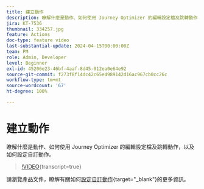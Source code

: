 ```yaml
---
title: 建立動作
description: 瞭解什麼是動作、如何使用 Journey Optimizer 的編輯設定檔及跳轉動作，以及如何設定自訂動作。
jira: KT-7536
thumbnail: 334257.jpg
feature: Actions
doc-type: feature video
last-substantial-update: 2024-04-15T00:00:00Z
team: PM
role: Admin, Developer
level: Beginner
exl-id: 45206e23-46bf-4aaf-8d45-012ea0e64e92
source-git-commit: f273f8f14dc42c65e4989142d16ac967cb0cc26c
workflow-type: tm+mt
source-wordcount: '67'
ht-degree: 100%

---
```


# 建立動作

瞭解什麼是動作、如何使用 Journey Optimizer 的編輯設定檔及跳轉動作，以及如何設定自訂動作。

>[!VIDEO](https://video.tv.adobe.com/v/3430271?quality=12&learn=on&captions=chi_hant){transcript=true}

請瀏覽產品文件，瞭解有關如何[設定自訂動作](https://experienceleague.adobe.com/zh-hant/docs/journey-optimizer/using/configuration/configure-journeys/action-journeys/about-custom-action-configuration){target="_blank"}的更多資訊。
